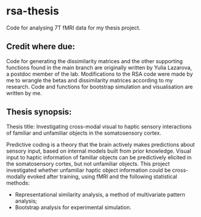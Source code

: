 # rsa-thesis
Code for analysing 7T fMRI data for my thesis project.

## Credit where due:
Code for generating the dissimilarity matrices and the other supporting functions found in the main branch are originally written by Yulia Lazarova, a postdoc member of the lab.
Modifications to the RSA code were made by me to wrangle the betas and dissimilarity matrices according to my research. Code and functions for bootstrap simulation and visualisation are written by me.

## Thesis synopsis:
Thesis title: Investigating cross-modal visual to haptic sensory interactions of familiar and unfamiliar objects in the somatosensory cortex.

Predictive coding is a theory that the brain actively makes predictions about sensory input, based on internal models built from prior knowledge.
Visual input to haptic information of familiar objects can be predictively elicited in the somatosensory cortex, but not unfamiliar objects.
This project investigated whether unfamiliar haptic object information could be cross-modally evoked after training, using fMRI and the following statistical methods:

- Representational similarity analysis, a method of multivariate pattern analysis;
- Bootstrap analysis for experimental simulation.
